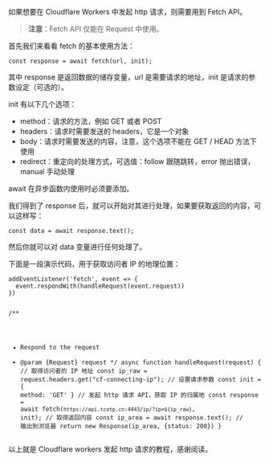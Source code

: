 <p>如果想要在 Cloudflare Workers 中发起 http 请求，则需要用到 Fetch API。</p>
<blockquote><p><strong>注意</strong>：Fetch API 仅能在 Request 中使用。</p>
</blockquote>
<p>首先我们来看看 fetch 的基本使用方法：</p>
<pre><code class='language-javascript' lang='javascript'>const response = await fetch(url, init);
</code></pre>
<p>其中 response 是返回数据的储存变量，url 是需要请求的地址，init 是请求的参数设定（可选的）。</p>
<p>init 有以下几个选项：</p>
<ul>
<li>method：请求的方法，例如 GET 或者 POST</li>
<li>headers：请求时需要发送的 headers，它是一个对象</li>
<li>body：请求时需要发送的内容，注意，这个选项不能在 GET / HEAD 方法下使用</li>
<li>redirect：重定向的处理方式，可选值：follow 跟随跳转，error 抛出错误，manual 手动处理</li>

</ul>
<p>await 在异步函数内使用时必须要添加。</p>
<p>我们得到了 response 后，就可以开始对其进行处理，如果要获取返回的内容，可以这样写：</p>
<pre><code class='language-javascript' lang='javascript'>const data = await response.text();
</code></pre>
<p>然后你就可以对 data 变量进行任何处理了。</p>
<p>下面是一段演示代码，用于获取访问者 IP 的地理位置：</p>
<pre><code class='language-javascript' lang='javascript'>addEventListener(&#39;fetch&#39;, event =&gt; {
  event.respondWith(handleRequest(event.request))
})

/**
 * Respond to the request
 * @param {Request} request
 */
async function handleRequest(request) {
  // 取得访问者的 IP 地址
  const ip_raw = request.headers.get(&quot;cf-connecting-ip&quot;);
  // 设置请求参数
  const init = {
    method: &#39;GET&#39;
  }
  // 发起 http 请求 API，获取 IP 的归属地
  const response = await fetch(`https://api.tcotp.cn:4443/ip/?ip=${ip_raw}`, init);
  // 取得返回内容
  const ip_area = await response.text();
  // 输出到浏览器
  return new Response(ip_area, {status: 200})
}
</code></pre>
<p>以上就是 Cloudflare workers 发起 http 请求的教程，感谢阅读。</p>
<p>&nbsp;</p>
